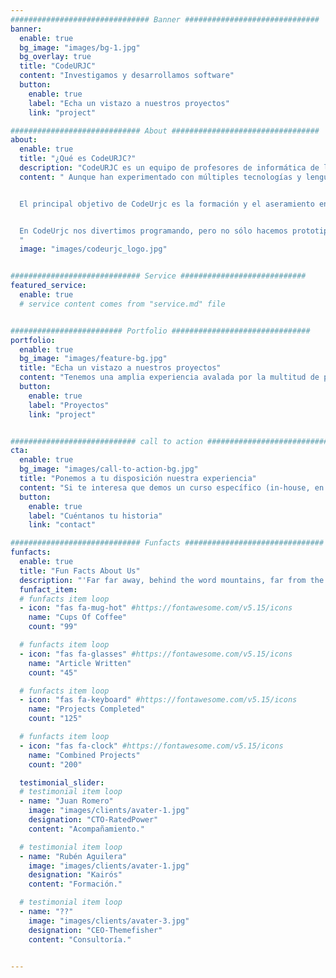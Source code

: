 ```yaml
---
############################### Banner ##############################
banner:
  enable: true
  bg_image: "images/bg-1.jpg"
  bg_overlay: true
  title: "CodeURJC"
  content: "Investigamos y desarrollamos software"
  button:
    enable: true
    label: "Echa un vistazo a nuestros proyectos"
    link: "project"

############################# About #################################
about:
  enable: true
  title: "¿Qué es CodeURJC?"
  description: "CodeURJC es un equipo de profesores de informática de la Universidad Rey Juan Carlos apasionados por la programación y el software libre."
  content: " Aunque han experimentado con múltiples tecnologías y lenguajes de programación, su plataforma de desarrollo preferida es Java, aunque actualmente están cada vez más interesados en el desarrollo web con JavaScript y Node.js.


  El principal objetivo de CodeUrjc es la formación y el aseramiento en el desarrollo software. Sus miembros han impartido numerosas asignaturas y cursos en diversos ámbitos de la informática: Programación Orientada a Objetos, Programación Funcional, Programación Concurrente, Programación a bajo nivel, Desarrollo Web, Herramientas de desarrollo, Sistemas Operativos, Procesadores de Lenguajes y Compiladores, Programación Extrema, Sistemas Operativos, Sistemas Distribuidos, Seguridad Informática, Redes, Computación en la nube, etc... Han impartido asignaturas en titulaciones de grado, másteres oficiales, cursos a empresas, charlas en eventos y comunidades de desarrolladores.


  En CodeUrjc nos divertimos programando, pero no sólo hacemos prototipos de juguete, también participamos en el desarrollo de software usado por cientos de usuarios. EclipseGavab es una de nuestras criaturas más queridas, una distribución de eclipse con plugins para varios lenguajes de programación. Actualmente participamos muy activamente en el proyecto libre Kurento.org, de transmisión de vídeo en tiempo real por Internet. 
  "
  image: "images/codeurjc_logo.jpg"


############################# Service ############################
featured_service:
  enable: true
  # service content comes from "service.md" file


######################### Portfolio ###############################
portfolio:
  enable: true
  bg_image: "images/feature-bg.jpg"
  title: "Echa un vistazo a nuestros proyectos"
  content: "Tenemos una amplia experiencia avalada por la multitud de proyectos que hemos realizado, tanto internamente como para empresas"
  button:
    enable: true
    label: "Proyectos"
    link: "project"


############################ call to action ###########################
cta:
  enable: true
  bg_image: "images/call-to-action-bg.jpg"
  title: "Ponemos a tu disposición nuestra experiencia"
  content: "Si te interesa que demos un curso específico (in-house, en remoto o en la universidad), o consultarnos acerca de cualquier cosa de vuestro desarrollo, o incluso un acompañamiento más cercano, no dudes en ponerte en contacto con nosotros"
  button:
    enable: true
    label: "Cuéntanos tu historia"
    link: "contact"

############################# Funfacts ###############################
funfacts:
  enable: true
  title: "Fun Facts About Us"
  description: "'Far far away, behind the word mountains, far from the countries Vokalia and Consonantia, <br> there live the blind texts. Separated they live in Bookmarksgrove right at the coast of the Semantics'"
  funfact_item:
  # funfacts item loop
  - icon: "fas fa-mug-hot" #https://fontawesome.com/v5.15/icons
    name: "Cups Of Coffee"
    count: "99"

  # funfacts item loop
  - icon: "fas fa-glasses" #https://fontawesome.com/v5.15/icons
    name: "Article Written"
    count: "45"

  # funfacts item loop
  - icon: "fas fa-keyboard" #https://fontawesome.com/v5.15/icons
    name: "Projects Completed"
    count: "125"

  # funfacts item loop
  - icon: "fas fa-clock" #https://fontawesome.com/v5.15/icons
    name: "Combined Projects"
    count: "200"

  testimonial_slider:
  # testimonial item loop
  - name: "Juan Romero"
    image: "images/clients/avater-1.jpg"
    designation: "CTO-RatedPower"
    content: "Acompañamiento."

  # testimonial item loop
  - name: "Rubén Aguilera"
    image: "images/clients/avater-1.jpg"
    designation: "Kairós"
    content: "Formación."

  # testimonial item loop
  - name: "??"
    image: "images/clients/avater-3.jpg"
    designation: "CEO-Themefisher"
    content: "Consultoría."


---
```

